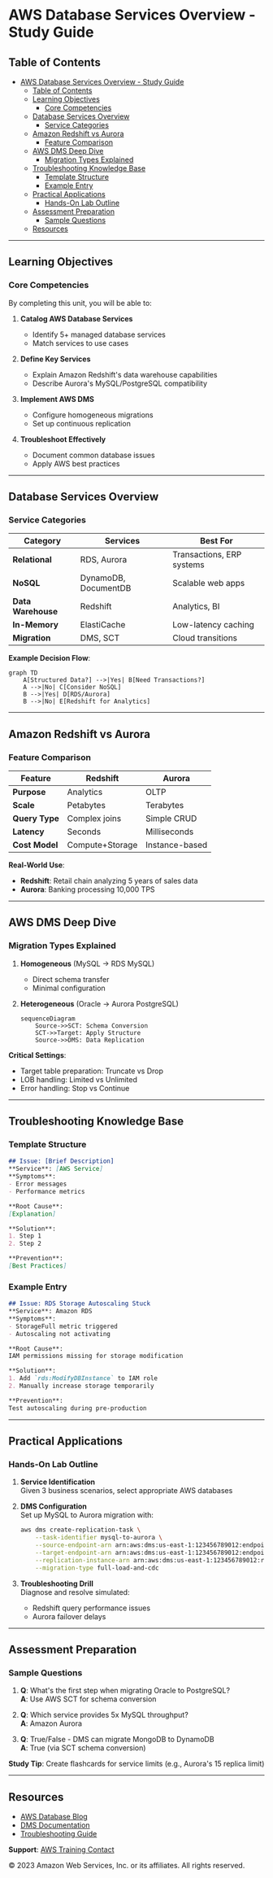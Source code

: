 # AWS Database Services Overview - Study Guide

## Table of Contents
- [AWS Database Services Overview - Study Guide](#aws-database-services-overview---study-guide)
  - [Table of Contents](#table-of-contents)
  - [Learning Objectives](#learning-objectives)
    - [Core Competencies](#core-competencies)
  - [Database Services Overview](#database-services-overview)
    - [Service Categories](#service-categories)
  - [Amazon Redshift vs Aurora](#amazon-redshift-vs-aurora)
    - [Feature Comparison](#feature-comparison)
  - [AWS DMS Deep Dive](#aws-dms-deep-dive)
    - [Migration Types Explained](#migration-types-explained)
  - [Troubleshooting Knowledge Base](#troubleshooting-knowledge-base)
    - [Template Structure](#template-structure)
    - [Example Entry](#example-entry)
  - [Practical Applications](#practical-applications)
    - [Hands-On Lab Outline](#hands-on-lab-outline)
  - [Assessment Preparation](#assessment-preparation)
    - [Sample Questions](#sample-questions)
  - [Resources](#resources)

---

## Learning Objectives

### Core Competencies
By completing this unit, you will be able to:
1. **Catalog AWS Database Services**
   - Identify 5+ managed database services
   - Match services to use cases

2. **Define Key Services**
   - Explain Amazon Redshift's data warehouse capabilities
   - Describe Aurora's MySQL/PostgreSQL compatibility

3. **Implement AWS DMS**
   - Configure homogeneous migrations
   - Set up continuous replication

4. **Troubleshoot Effectively**
   - Document common database issues
   - Apply AWS best practices

---

## Database Services Overview

### Service Categories
| Category | Services | Best For |
|----------|---------|----------|
| **Relational** | RDS, Aurora | Transactions, ERP systems |
| **NoSQL** | DynamoDB, DocumentDB | Scalable web apps |
| **Data Warehouse** | Redshift | Analytics, BI |
| **In-Memory** | ElastiCache | Low-latency caching |
| **Migration** | DMS, SCT | Cloud transitions |

**Example Decision Flow**:
```mermaid
graph TD
    A[Structured Data?] -->|Yes| B[Need Transactions?]
    A -->|No| C[Consider NoSQL]
    B -->|Yes| D[RDS/Aurora]
    B -->|No| E[Redshift for Analytics]
```

---

## Amazon Redshift vs Aurora

### Feature Comparison
| Feature | Redshift | Aurora |
|---------|----------|--------|
| **Purpose** | Analytics | OLTP |
| **Scale** | Petabytes | Terabytes |
| **Query Type** | Complex joins | Simple CRUD |
| **Latency** | Seconds | Milliseconds |
| **Cost Model** | Compute+Storage | Instance-based |

**Real-World Use**:
- **Redshift**: Retail chain analyzing 5 years of sales data
- **Aurora**: Banking processing 10,000 TPS

---

## AWS DMS Deep Dive

### Migration Types Explained
1. **Homogeneous** (MySQL → RDS MySQL)
   - Direct schema transfer
   - Minimal configuration

2. **Heterogeneous** (Oracle → Aurora PostgreSQL)
   ```mermaid
   sequenceDiagram
       Source->>SCT: Schema Conversion
       SCT->>Target: Apply Structure
       Source->>DMS: Data Replication
   ```

**Critical Settings**:
- Target table preparation: Truncate vs Drop
- LOB handling: Limited vs Unlimited
- Error handling: Stop vs Continue

---

## Troubleshooting Knowledge Base

### Template Structure
```markdown
## Issue: [Brief Description]
**Service**: [AWS Service]  
**Symptoms**: 
- Error messages
- Performance metrics

**Root Cause**:  
[Explanation]

**Solution**:  
1. Step 1
2. Step 2

**Prevention**:  
[Best Practices]
```

### Example Entry
```markdown
## Issue: RDS Storage Autoscaling Stuck
**Service**: Amazon RDS  
**Symptoms**: 
- StorageFull metric triggered
- Autoscaling not activating

**Root Cause**:  
IAM permissions missing for storage modification

**Solution**:  
1. Add `rds:ModifyDBInstance` to IAM role
2. Manually increase storage temporarily

**Prevention**:  
Test autoscaling during pre-production
```

---

## Practical Applications

### Hands-On Lab Outline
1. **Service Identification**  
   Given 3 business scenarios, select appropriate AWS databases

2. **DMS Configuration**  
   Set up MySQL to Aurora migration with:
   ```bash
   aws dms create-replication-task \
       --task-identifier mysql-to-aurora \
       --source-endpoint-arn arn:aws:dms:us-east-1:123456789012:endpoint:ABC123 \
       --target-endpoint-arn arn:aws:dms:us-east-1:123456789012:endpoint:XYZ789 \
       --replication-instance-arn arn:aws:dms:us-east-1:123456789012:rep:INSTANCE1 \
       --migration-type full-load-and-cdc
   ```

3. **Troubleshooting Drill**  
   Diagnose and resolve simulated:
   - Redshift query performance issues
   - Aurora failover delays

---

## Assessment Preparation

### Sample Questions
1. **Q**: What's the first step when migrating Oracle to PostgreSQL?  
   **A**: Use AWS SCT for schema conversion

2. **Q**: Which service provides 5x MySQL throughput?  
   **A**: Amazon Aurora

3. **Q**: True/False - DMS can migrate MongoDB to DynamoDB  
   **A**: True (via SCT schema conversion)

**Study Tip**: Create flashcards for service limits (e.g., Aurora's 15 replica limit)

---

## Resources
- [AWS Database Blog](https://aws.amazon.com/blogs/database/)
- [DMS Documentation](https://docs.aws.amazon.com/dms/latest/userguide/)
- [Troubleshooting Guide](https://aws.amazon.com/premiumsupport/technology/backup-recovery/)

**Support**: [AWS Training Contact](https://support.aws.amazon.com/#/contacts/aws-training)

© 2023 Amazon Web Services, Inc. or its affiliates. All rights reserved.